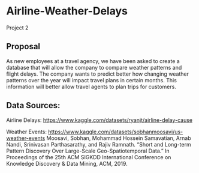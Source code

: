 # Airline-Weather-Delays
Project 2 

## Proposal

As new employees at a travel agency, we have been asked to create a database that will allow the company to compare weather patterns and flight delays. The company wants to predict better how changing weather patterns over the year will impact travel plans in certain months. This information will better allow travel agents to plan trips for customers. 

## Data Sources: 

Airline Delays: 
https://www.kaggle.com/datasets/ryanjt/airline-delay-cause

Weather Events: 
https://www.kaggle.com/datasets/sobhanmoosavi/us-weather-events
Moosavi, Sobhan, Mohammad Hossein Samavatian, Arnab Nandi, Srinivasan Parthasarathy, and Rajiv Ramnath. “Short and Long-term Pattern Discovery Over Large-Scale Geo-Spatiotemporal Data.” In Proceedings of the 25th ACM SIGKDD International Conference on Knowledge Discovery & Data Mining, ACM, 2019.
